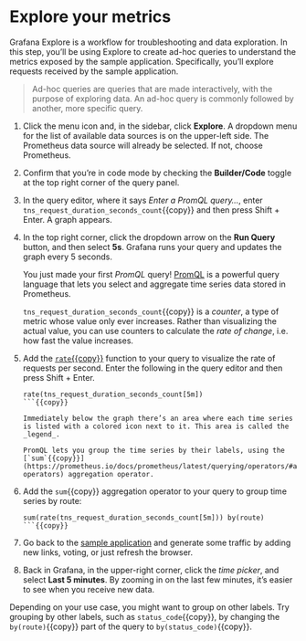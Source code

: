 # Explore your metrics

Grafana Explore is a workflow for troubleshooting and data exploration. In this step, you’ll be using Explore to create ad-hoc queries to understand the metrics exposed by the sample application. Specifically, you’ll explore requests received by the sample application.

> Ad-hoc queries are queries that are made interactively, with the purpose of exploring data. An ad-hoc query is commonly followed by another, more specific query.

1. Click the menu icon and, in the sidebar, click **Explore**. A dropdown menu for the list of available data sources is on the upper-left side. The Prometheus data source will already be selected. If not, choose Prometheus.

1. Confirm that you’re in code mode by checking the **Builder/Code** toggle at the top right corner of the query panel.

1. In the query editor, where it says _Enter a PromQL query…_, enter `tns_request_duration_seconds_count`{{copy}} and then press Shift + Enter.
   A graph appears.

1. In the top right corner, click the dropdown arrow on the **Run Query** button, and then select **5s**. Grafana runs your query and updates the graph every 5 seconds.

   You just made your first _PromQL_ query! [PromQL](https://prometheus.io/docs/prometheus/latest/querying/basics/) is a powerful query language that lets you select and aggregate time series data stored in Prometheus.

   `tns_request_duration_seconds_count`{{copy}} is a _counter_, a type of metric whose value only ever increases. Rather than visualizing the actual value, you can use counters to calculate the _rate of change_, i.e. how fast the value increases.

1. Add the [`rate`{{copy}}](https://prometheus.io/docs/prometheus/latest/querying/functions/#rate) function to your query to visualize the rate of requests per second. Enter the following in the query editor and then press Shift + Enter.

   ```
   rate(tns_request_duration_seconds_count[5m])
   ```{{copy}}

   Immediately below the graph there’s an area where each time series is listed with a colored icon next to it. This area is called the _legend_.

   PromQL lets you group the time series by their labels, using the [`sum`{{copy}}](https://prometheus.io/docs/prometheus/latest/querying/operators/#aggregation-operators) aggregation operator.

1. Add the `sum`{{copy}} aggregation operator to your query to group time series by route:

   ```
   sum(rate(tns_request_duration_seconds_count[5m])) by(route)
   ```{{copy}}

1. Go back to the [sample application]({{TRAFFIC_HOST1_8081}}) and generate some traffic by adding new links, voting, or just refresh the browser.

1. Back in Grafana, in the upper-right corner, click the _time picker_, and select **Last 5 minutes**. By zooming in on the last few minutes, it’s easier to see when you receive new data.

Depending on your use case, you might want to group on other labels. Try grouping by other labels, such as `status_code`{{copy}}, by changing the `by(route)`{{copy}} part of the query to `by(status_code)`{{copy}}.
